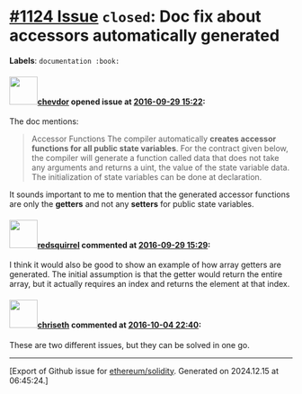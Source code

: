 # [\#1124 Issue](https://github.com/ethereum/solidity/issues/1124) `closed`: Doc fix about accessors automatically generated
**Labels**: `documentation :book:`


#### <img src="https://avatars.githubusercontent.com/u/738724?u=091269e9422b2df3c2718b9ffba9ca4c96d8836d&v=4" width="50">[chevdor](https://github.com/chevdor) opened issue at [2016-09-29 15:22](https://github.com/ethereum/solidity/issues/1124):

The doc mentions:

> Accessor Functions
> The compiler automatically **creates accessor functions for all public state variables**. For the contract given below, the compiler will generate a function called data that does not take any arguments and returns a uint, the value of the state variable data. The initialization of state variables can be done at declaration.

It sounds important to me to mention that the generated accessor functions are only the **getters** and not any **setters** for public state variables.


#### <img src="https://avatars.githubusercontent.com/u/2512?v=4" width="50">[redsquirrel](https://github.com/redsquirrel) commented at [2016-09-29 15:29](https://github.com/ethereum/solidity/issues/1124#issuecomment-250500740):

I think it would also be good to show an example of how array getters are generated. The initial assumption is that the getter would return the entire array, but it actually requires an index and returns the element at that index.

#### <img src="https://avatars.githubusercontent.com/u/9073706?v=4" width="50">[chriseth](https://github.com/chriseth) commented at [2016-10-04 22:40](https://github.com/ethereum/solidity/issues/1124#issuecomment-251534524):

These are two different issues, but they can be solved in one go.


-------------------------------------------------------------------------------



[Export of Github issue for [ethereum/solidity](https://github.com/ethereum/solidity). Generated on 2024.12.15 at 06:45:24.]
